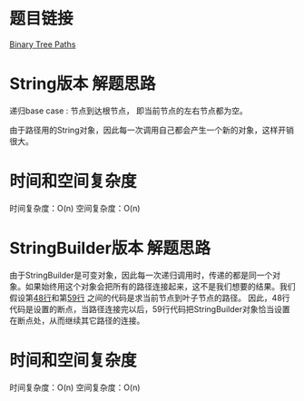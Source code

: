# 题目链接

[Binary Tree Paths](https://leetcode.com/problems/binary-tree-paths/)

# String版本 解题思路

递归base case : 节点到达根节点， 即当前节点的左右节点都为空。

由于路径用的String对象，因此每一次调用自己都会产生一个新的对象，这样开销很大。

# 时间和空间复杂度

时间复杂度：O(n)
空间复杂度：O(n)

# StringBuilder版本 解题思路

由于StringBuilder是可变对象，因此每一次递归调用时，传递的都是同一个对象。如果始终用这个对象会把所有的路径连接起来，这不是我们想要的结果。我们假设第[48行](https://github.com/hanxlinsist/leetcode/blob/master/Binary_Tree_Paths/Solution.java#L48)和第[59行](https://github.com/hanxlinsist/leetcode/blob/master/Binary_Tree_Paths/Solution.java#L59) 之间的代码是求当前节点到叶子节点的路径。 因此，48行代码是设置的断点，当路径连接完以后，59行代码把StringBuilder对象恰当设置在断点处，从而继续其它路径的连接。

# 时间和空间复杂度

时间复杂度：O(n)
空间复杂度：O(n)
